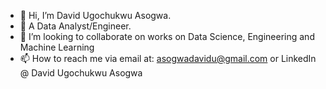 - 👋 Hi, I’m David Ugochukwu Asogwa.
- 🌱 A Data Analyst/Engineer.
- 💞️ I’m looking to collaborate on works on Data Science, Engineering and Machine Learning 
- 📫 How to reach me via email at: asogwadavidu@gmail.com or LinkedIn @ David Ugochukwu Asogwa

<!---
Merci93/Merci93 is a ✨ special ✨ repository because its `README.md` (this file) appears on your GitHub profile.
You can click the Preview link to take a look at your changes.
--->
